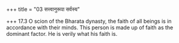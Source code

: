 +++
title = "03 सत्त्वानुरूपा सर्वस्य"

+++
17.3 O scion of the Bharata dynasty, the faith of all beings is in
accordance with their minds. This person is made up of faith as the
dominant factor. He is verily what his faith is.
